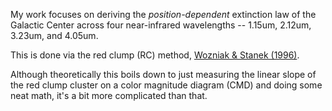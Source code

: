 My work focuses on deriving the *position-dependent* extinction law of the
Galactic Center across  four near-infrared wavelengths -- 1.15um, 2.12um, 3.23um, and 4.05um.

This is done via the red clump (RC) method, [Wozniak & Stanek
(1996)](https://ui.adsabs.harvard.edu/abs/1996ApJ...460L..37S/abstract). 

Although theoretically this boils down to just measuring the linear slope of the red clump
cluster on a color magnitude diagram (CMD) and doing some neat math, it's a bit
more complicated than that. 
